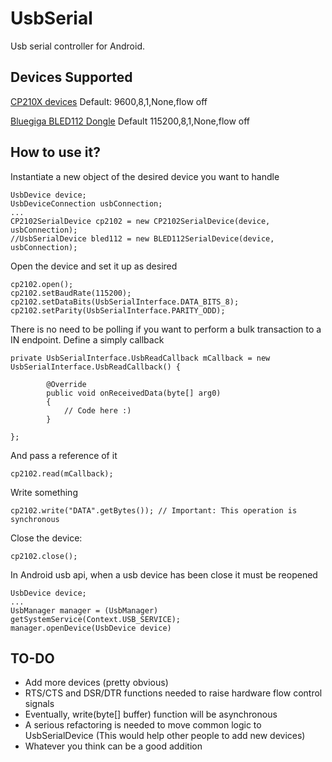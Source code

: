 UsbSerial
=========

Usb serial controller for Android.

Devices Supported
--------------------------------------
[CP210X devices](http://www.silabs.com/products/mcu/pages/usbtouartbridgevcpdrivers.aspx) Default: 9600,8,1,None,flow off

[Bluegiga BLED112 Dongle](https://www.bluegiga.com/en-US/products/bluetooth-4.0-modules/bled112-bluetooth-smart-dongle/) Default 115200,8,1,None,flow off

How to use it?
--------------------------------------
Instantiate a new object of the desired device you want to handle
~~~
UsbDevice device;
UsbDeviceConnection usbConnection;
...
CP2102SerialDevice cp2102 = new CP2102SerialDevice(device, usbConnection);
//UsbSerialDevice bled112 = new BLED112SerialDevice(device, usbConnection);
~~~

Open the device and set it up as desired
~~~~
cp2102.open();
cp2102.setBaudRate(115200);
cp2102.setDataBits(UsbSerialInterface.DATA_BITS_8);
cp2102.setParity(UsbSerialInterface.PARITY_ODD);
~~~~

There is no need to be polling if you want to perform a bulk transaction to a IN endpoint. Define a simply callback
~~~
private UsbSerialInterface.UsbReadCallback mCallback = new UsbSerialInterface.UsbReadCallback() {

		@Override
		public void onReceivedData(byte[] arg0) 
		{
			// Code here :)
		}
		
};
~~~

And pass a reference of it
~~~
cp2102.read(mCallback);
~~~

Write something
~~~
cp2102.write("DATA".getBytes()); // Important: This operation is synchronous
~~~

Close the device:
~~~
cp2102.close();
~~~

In Android usb api, when a usb device has been close it must be reopened
~~~
UsbDevice device;
...
UsbManager manager = (UsbManager) getSystemService(Context.USB_SERVICE);
manager.openDevice(UsbDevice device)
~~~


TO-DO
--------------------------------------
- Add more devices (pretty obvious)
- RTS/CTS and DSR/DTR functions needed to raise hardware flow control signals
- Eventually, write(byte[] buffer) function will be asynchronous
- A serious refactoring is needed to move common logic to UsbSerialDevice (This would help other people to add new devices)
- Whatever you think can be a good addition




